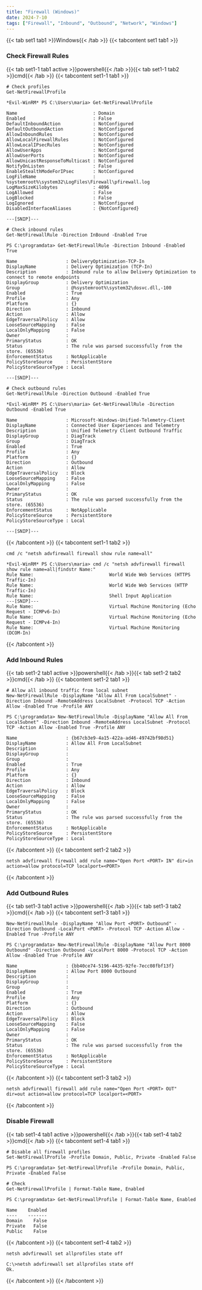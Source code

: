 ```yaml
---
title: "Firewall (Windows)"
date: 2024-7-10
tags: ["Firewall", "Inbound", "Outbound", "Network", "Windows"]
---
```


{{< tab set1 tab1 >}}Windows{{< /tab >}}
{{< tabcontent set1 tab1 >}}

### Check Firewall Rules

{{< tab set1-1 tab1 active >}}powershell{{< /tab >}}{{< tab set1-1 tab2 >}}cmd{{< /tab >}}
{{< tabcontent set1-1 tab1 >}}

```console
# Check profiles
Get-NetFirewallProfile
```

```console {class="sample-code"}
*Evil-WinRM* PS C:\Users\maria> Get-NetFirewallProfile

Name                            : Domain
Enabled                         : False
DefaultInboundAction            : NotConfigured
DefaultOutboundAction           : NotConfigured
AllowInboundRules               : NotConfigured
AllowLocalFirewallRules         : NotConfigured
AllowLocalIPsecRules            : NotConfigured
AllowUserApps                   : NotConfigured
AllowUserPorts                  : NotConfigured
AllowUnicastResponseToMulticast : NotConfigured
NotifyOnListen                  : False
EnableStealthModeForIPsec       : NotConfigured
LogFileName                     : %systemroot%\system32\LogFiles\Firewall\pfirewall.log
LogMaxSizeKilobytes             : 4096
LogAllowed                      : False
LogBlocked                      : False
LogIgnored                      : NotConfigured
DisabledInterfaceAliases        : {NotConfigured}

---[SNIP]---
```

```console
# Check inbound rules
Get-NetFirewallRule -Direction InBound -Enabled True
```

```console {class="sample-code"}
PS C:\programdata> Get-NetFirewallRule -Direction Inbound -Enabled True

Name                  : DeliveryOptimization-TCP-In
DisplayName           : Delivery Optimization (TCP-In)
Description           : Inbound rule to allow Delivery Optimization to connect to remote endpoints
DisplayGroup          : Delivery Optimization
Group                 : @%systemroot%\system32\dosvc.dll,-100
Enabled               : True
Profile               : Any
Platform              : {}
Direction             : Inbound
Action                : Allow
EdgeTraversalPolicy   : Allow
LooseSourceMapping    : False
LocalOnlyMapping      : False
Owner                 : 
PrimaryStatus         : OK
Status                : The rule was parsed successfully from the store. (65536)
EnforcementStatus     : NotApplicable
PolicyStoreSource     : PersistentStore
PolicyStoreSourceType : Local

---[SNIP]---
```

```console
# Check outbound rules
Get-NetFirewallRule -Direction Outbound -Enabled True
```

```console {class="sample-code"}
*Evil-WinRM* PS C:\Users\maria> Get-NetFirewallRule -Direction Outbound -Enabled True

Name                  : Microsoft-Windows-Unified-Telemetry-Client
DisplayName           : Connected User Experiences and Telemetry
Description           : Unified Telemetry Client Outbound Traffic
DisplayGroup          : DiagTrack
Group                 : DiagTrack
Enabled               : True
Profile               : Any
Platform              : {}
Direction             : Outbound
Action                : Allow
EdgeTraversalPolicy   : Block
LooseSourceMapping    : False
LocalOnlyMapping      : False
Owner                 :
PrimaryStatus         : OK
Status                : The rule was parsed successfully from the store. (65536)
EnforcementStatus     : NotApplicable
PolicyStoreSource     : PersistentStore
PolicyStoreSourceType : Local

---[SNIP]---
```

{{< /tabcontent >}}
{{< tabcontent set1-1 tab2 >}}

```console
cmd /c "netsh advfirewall firewall show rule name=all"
```

```console {class="sample-code"}
*Evil-WinRM* PS C:\Users\maria> cmd /c "netsh advfirewall firewall show rule name=all|findstr Name:"
Rule Name:                            World Wide Web Services (HTTPS Traffic-In)
Rule Name:                            World Wide Web Services (HTTP Traffic-In)
Rule Name:                            Shell Input Application
---[SNIP]---
Rule Name:                            Virtual Machine Monitoring (Echo Request - ICMPv6-In)
Rule Name:                            Virtual Machine Monitoring (Echo Request - ICMPv4-In)
Rule Name:                            Virtual Machine Monitoring (DCOM-In)
```

{{< /tabcontent >}}

### Add Inbound Rules

{{< tab set1-2 tab1 active >}}powershell{{< /tab >}}{{< tab set1-2 tab2 >}}cmd{{< /tab >}}
{{< tabcontent set1-2 tab1 >}}

```console
# Allow all inbound traffic from local subnet
New-NetFirewallRule -DisplayName "Allow All From LocalSubnet" -Direction Inbound -RemoteAddress LocalSubnet -Protocol TCP -Action Allow -Enabled True -Profile ANY
```

```console {class="sample-code"}
PS C:\programdata> New-NetFirewallRule -DisplayName "Allow All From LocalSubnet" -Direction Inbound -RemoteAddress LocalSubnet -Protocol TCP -Action Allow -Enabled True -Profile ANY

Name                  : {b67cb3e9-4a15-422a-ad46-49742bf98d51}
DisplayName           : Allow All From LocalSubnet
Description           : 
DisplayGroup          : 
Group                 : 
Enabled               : True
Profile               : Any
Platform              : {}
Direction             : Inbound
Action                : Allow
EdgeTraversalPolicy   : Block
LooseSourceMapping    : False
LocalOnlyMapping      : False
Owner                 : 
PrimaryStatus         : OK
Status                : The rule was parsed successfully from the store. (65536)
EnforcementStatus     : NotApplicable
PolicyStoreSource     : PersistentStore
PolicyStoreSourceType : Local
```

{{< /tabcontent >}}
{{< tabcontent set1-2 tab2 >}}

````console
netsh advfirewall firewall add rule name="Open Port <PORT> IN" dir=in action=allow protocol=TCP localport=<PORT>
````

{{< /tabcontent >}}

### Add Outbound Rules

{{< tab set1-3 tab1 active >}}powershell{{< /tab >}}{{< tab set1-3 tab2 >}}cmd{{< /tab >}}
{{< tabcontent set1-3 tab1 >}}

```console
New-NetFirewallRule -DisplayName "Allow Port <PORT> Outbound" -Direction Outbound -LocalPort <PORT> -Protocol TCP -Action Allow -Enabled True -Profile ANY
```

```console {class="sample-code"}
PS C:\programdata> New-NetFirewallRule -DisplayName "Allow Port 8000 Outbound" -Direction Outbound -LocalPort 8000 -Protocol TCP -Action Allow -Enabled True -Profile ANY

Name                  : {bb40ce74-5196-4435-92fe-7ecc08fbf13f}
DisplayName           : Allow Port 8000 Outbound
Description           : 
DisplayGroup          : 
Group                 : 
Enabled               : True
Profile               : Any
Platform              : {}
Direction             : Outbound
Action                : Allow
EdgeTraversalPolicy   : Block
LooseSourceMapping    : False
LocalOnlyMapping      : False
Owner                 : 
PrimaryStatus         : OK
Status                : The rule was parsed successfully from the store. (65536)
EnforcementStatus     : NotApplicable
PolicyStoreSource     : PersistentStore
PolicyStoreSourceType : Local
```

{{< /tabcontent >}}
{{< tabcontent set1-3 tab2 >}}

````console
netsh advfirewall firewall add rule name="Open Port <PORT> OUT" dir=out action=allow protocol=TCP localport=<PORT>
````

{{< /tabcontent >}}


### Disable Firewall

{{< tab set1-4 tab1 active >}}powershell{{< /tab >}}{{< tab set1-4 tab2 >}}cmd{{< /tab >}}
{{< tabcontent set1-4 tab1 >}}

```console
# Disable all firewall profiles
Set-NetFirewallProfile -Profile Domain, Public, Private -Enabled False
```

```console {class="sample-code"}
PS C:\programdata> Set-NetFirewallProfile -Profile Domain, Public, Private -Enabled False
```

```console
# Check
Get-NetFirewallProfile | Format-Table Name, Enabled
```

```console {class="sample-code"}
PS C:\programdata> Get-NetFirewallProfile | Format-Table Name, Enabled

Name    Enabled
----    -------
Domain    False
Private   False
Public    False
```

{{< /tabcontent >}}
{{< tabcontent set1-4 tab2 >}}

```console
netsh advfirewall set allprofiles state off
```

```console {class="sample-code"}
C:\>netsh advfirewall set allprofiles state off
Ok.
```

{{< /tabcontent >}}
{{< /tabcontent >}}
